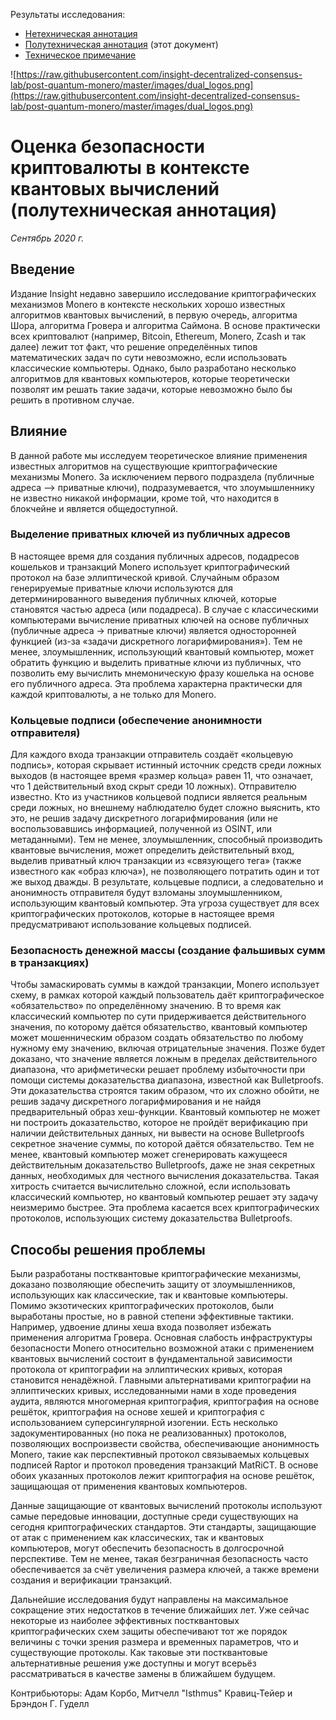 Результаты исследования:
- [Нетехническая аннотация](https://github.com/v1docq47/monero-research-lab-translations/blob/master/publications/bulletins/post-quantum-monero/nontechnical_abstract.md)
- [Полутехническая аннотация](https://github.com/v1docq47/monero-research-lab-translations/blob/master/publications/bulletins/post-quantum-monero/semitechnical_summary.md) (этот документ)
- [Техническое примечание](https://github.com/insight-decentralized-consensus-lab/post-quantum-monero/blob/master/writeups/technical_note.pdf)

![https://raw.githubusercontent.com/insight-decentralized-consensus-lab/post-quantum-monero/master/images/dual_logos.png](https://raw.githubusercontent.com/insight-decentralized-consensus-lab/post-quantum-monero/master/images/dual_logos.png)

# Оценка безопасности криптовалюты в контексте квантовых вычислений (полутехническая аннотация)

_Сентябрь 2020 г._

## Введение  
Издание Insight недавно завершило исследование криптографических механизмов Monero в контексте нескольких хорошо известных алгоритмов квантовых вычислений, в первую очередь, алгоритма Шора, алгоритма Гровера и алгоритма Саймона. В основе практически всех криптовалют (например, Bitcoin, Ethereum, Monero, Zcash и так далее) лежит тот факт, что решение определённых типов математических задач по сути невозможно, если использовать классические компьютеры. Однако, было разработано несколько алгоритмов для квантовых компьютеров, которые теоретически позволят им решать такие задачи, которые невозможно было бы решить в противном случае.

## Влияние  
В данной работе мы исследуем теоретическое влияние применения известных алгоритмов на существующие криптографические механизмы Monero. За исключением первого подраздела (публичные адреса --> приватные ключи), подразумевается, что злоумышленнику не известно никакой информации, кроме той, что находится в блокчейне и является общедоступной.

### Выделение приватных ключей из публичных адресов  
В настоящее время для создания публичных адресов, подадресов кошельков и транзакций Monero использует криптографический протокол на базе эллиптической кривой. Случайным образом генерируемые приватные ключи используются для детерминированного выведения публичных ключей, которые становятся частью адреса (или подадреса). В случае с классическими компьютерами вычисление приватных ключей на основе публичных (публичные адреса → приватные ключи) является односторонней функцией (из-за «задачи дискретного логарифмирования»). Тем не менее, злоумышленник, использующий квантовый компьютер, может обратить функцию и выделить приватные ключи из публичных, что позволить ему вычислить мнемоническую фразу кошелька на основе его публичного адреса. Эта проблема характерна практически для каждой криптовалюты, а не только для Monero.

### Кольцевые подписи (обеспечение анонимности отправителя)  
Для каждого входа транзакции отправитель создаёт «кольцевую подпись», которая скрывает истинный источник средств среди ложных выходов (в настоящее время «размер кольца» равен 11, что означает, что 1 действительный вход скрыт среди 10 ложных). Отправителю известно. Кто из участников кольцевой подписи является реальным среди ложных, но внешнему наблюдателю будет сложно выяснить, кто это, не решив задачу дискретного логарифмирования (или не воспользовавшись информацией, полученной из OSINT, или метаданными). Тем не менее, злоумышленник, способный производить квантовые вычисления, может определить действительный вход, выделив приватный ключ транзакции из «связующего тега» (также известного как «образ ключа»), не позволяющего потратить один и тот же выход дважды. В результате, кольцевые подписи, а следовательно и анонимность отправителя будут взломаны злоумышленником, использующим квантовый компьютер. Эта угроза существует для всех криптографических протоколов, которые в настоящее время предусматривают использование кольцевых подписей.

### Безопасность денежной массы (создание фальшивых сумм в транзакциях)  
Чтобы замаскировать суммы в каждой транзакции, Monero использует схему, в рамках которой каждый пользователь даёт криптографическое «обязательство» по определённому значению. В то время как классический компьютер по сути придерживается действительного значения, по которому даётся обязательство, квантовый компьютер может мошенническим образом создать обязательство по любому нужному ему значению, включая отрицательные значения. Позже будет доказано, что значение является ложным в пределах действительного диапазона, что арифметически решает проблему избыточности при помощи системы доказательства диапазона, известной как Bulletproofs. Эти доказательства строятся таким образом, что их сложно обойти, не решив задачу дискретного логарифмирования и не найдя предварительный образ хеш-функции. Квантовый компьютер не может ни построить доказательство, которое не пройдёт верификацию при наличии действительных данных, ни вывести на основе Bulletproofs секретное значение суммы, по которой даётся обязательство. Тем не менее, квантовый компьютер может сгенерировать кажущееся действительным доказательство Bulletproofs, даже не зная секретных данных, необходимых для честного вычисления доказательства. Такая хитрость считается вычислительно сложной, если использовать классический компьютер, но квантовый компьютер решает эту задачу неизмеримо быстрее. Эта проблема касается всех криптографических протоколов, использующих систему доказательства Bulletproofs.

## Способы решения проблемы  
Были разработаны постквантовые криптографические механизмы, доказано позволяющие обеспечить защиту от злоумышленников, использующих как классические, так и квантовые компьютеры. Помимо экзотических криптографических протоколов, были выработаны простые, но в равной степени эффективные тактики. Например, удвоение длины хеша входа позволяет избежать применения алгоритма Гровера. Основная слабость инфраструктуры безопасности Monero относительно возможной атаки с применением квантовых вычислений состоит в фундаментальной зависимости протокола от криптографии на эллиптических кривых, которая становится ненадёжной. Главными альтернативами криптографии на эллиптических кривых, исследованными нами в ходе проведения аудита, являются многомерная криптография, криптография на основе решёток, криптография на основе хешей и криптография с использованием суперсингулярной изогении. Есть несколько задокументированных (но пока не реализованных) протоколов, позволяющих воспроизвести свойства, обеспечивающие анонимность Monero, такие как перспективный протокол связываемых кольцевых подписей Raptor и протокол проведения транзакций MatRiCT. В основе обоих указанных протоколов лежит криптография на основе решёток, защищающая от применения квантовых компьютеров.

Данные защищающие от квантовых вычислений протоколы используют самые передовые инновации, доступные среди существующих на сегодня криптографических стандартов. Эти стандарты, защищающие от атак с применением как классических, так и квантовых компьютеров, могут обеспечить безопасность в долгосрочной перспективе. Тем не менее, такая безграничная безопасность часто обеспечивается за счёт увеличения размера ключей, а также времени создания и верификации транзакций.

Дальнейшие исследования будут направлены на максимальное сокращение этих недостатков в течение ближайших лет. Уже сейчас некоторые из наиболее эффективных постквантовых криптографических схем защиты обеспечивают тот же порядок величины с точки зрения размера и временных параметров, что и существующие протоколы. Как таковые эти постквантовые альтернативные решения уже доступны и могут всерьёз рассматриваться в качестве замены в ближайшем будущем.

Контрибьюторы: Адам Корбо, Митчелл "Isthmus" Кравиц-Тейер и Брэндон Г. Гуделл
